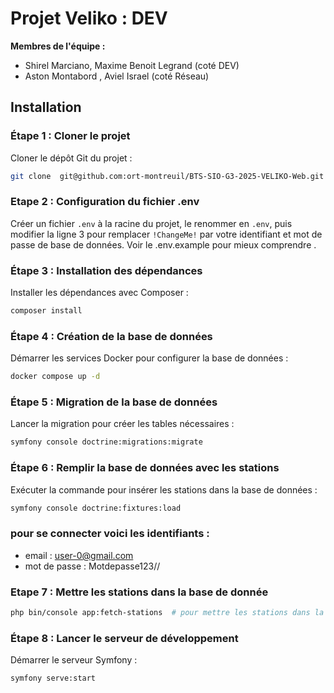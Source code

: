 
# Projet Veliko : DEV 

**Membres de l'équipe :**

- Shirel Marciano, Maxime Benoit Legrand (coté DEV) 
- Aston Montabord , Aviel Israel (coté Réseau)


## Installation

### Étape 1 : Cloner le projet
Cloner le dépôt Git du projet :
```bash
git clone  git@github.com:ort-montreuil/BTS-SIO-G3-2025-VELIKO-Web.git
```

### Etape 2 : Configuration du fichier .env
Créer un fichier `.env` à la racine du projet, le renommer en `.env`, puis modifier la ligne 3 pour remplacer `!ChangeMe!` par votre identifiant et mot de passe de base de données.
Voir le .env.example pour mieux comprendre .


### Étape 3 : Installation des dépendances
Installer les dépendances avec Composer :
```bash
composer install
```


### Étape 4 : Création de la base de données
Démarrer les services Docker pour configurer la base de données :
```bash
docker compose up -d
```

### Étape 5 : Migration de la base de données
Lancer la migration pour créer les tables nécessaires :
```bash
symfony console doctrine:migrations:migrate
```


### Étape 6 : Remplir la base de données avec les stations
Exécuter la commande pour insérer les stations dans la base de données :
```bash
symfony console doctrine:fixtures:load
```
### pour se connecter voici les identifiants :
- email : user-0@gmail.com
- mot de passe : Motdepasse123//


### Etape 7 : Mettre les stations dans la base de donnée
````bash
php bin/console app:fetch-stations  # pour mettre les stations dans la base de donnée
````

### Étape 8 : Lancer le serveur de développement
Démarrer le serveur Symfony :
```bash
symfony serve:start
```

